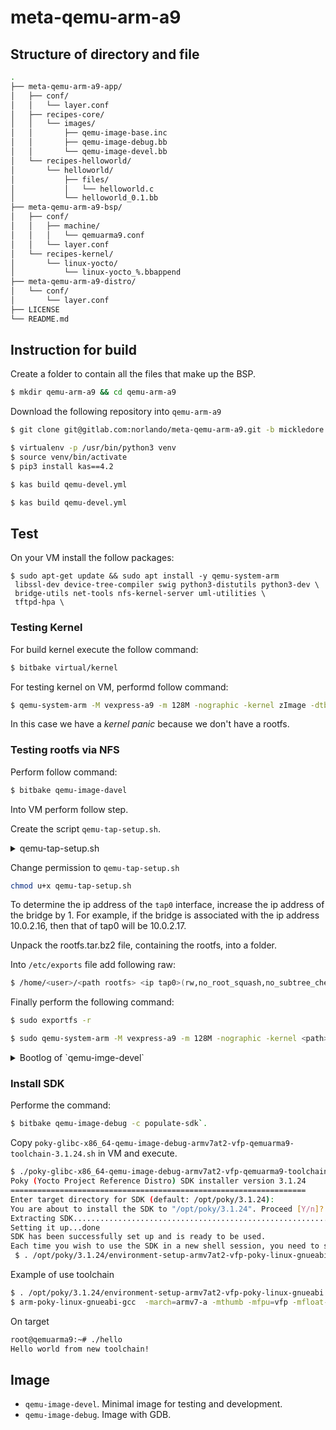 # meta-qemu-arm-a9

## Structure of directory and file

```bash
.
├── meta-qemu-arm-a9-app/
│   ├── conf/
│   │   └── layer.conf
│   ├── recipes-core/
│   │   └── images/
│   │       ├── qemu-image-base.inc
│   │       ├── qemu-image-debug.bb
│   │       └── qemu-image-devel.bb
│   └── recipes-helloworld/
│       └── helloworld/
│           ├── files/
│           │   └── helloworld.c
│           └── helloworld_0.1.bb
├── meta-qemu-arm-a9-bsp/
│   ├── conf/
│   │   ├── machine/
│   │   │   └── qemuarma9.conf
│   │   └── layer.conf
│   └── recipes-kernel/
│       └── linux-yocto/
│           └── linux-yocto_%.bbappend
├── meta-qemu-arm-a9-distro/
│   └── conf/
│       └── layer.conf
├── LICENSE
└── README.md
```

## Instruction for build

Create a folder to contain all the files that make up the BSP.

```bash
$ mkdir qemu-arm-a9 && cd qemu-arm-a9
```

Download the following repository into `qemu-arm-a9`

```bash
$ git clone git@gitlab.com:norlando/meta-qemu-arm-a9.git -b mickledore
```

```bash
$ virtualenv -p /usr/bin/python3 venv
$ source venv/bin/activate
$ pip3 install kas==4.2
```

```bash
$ kas build qemu-devel.yml
```

```bash
$ kas build qemu-devel.yml
```

## Test

On your VM install the follow packages:

```
$ sudo apt-get update && sudo apt install -y qemu-system-arm 
 libssl-dev device-tree-compiler swig python3-distutils python3-dev \
 bridge-utils net-tools nfs-kernel-server uml-utilities \
 tftpd-hpa \
```

### Testing Kernel

For build kernel execute the follow command:

```bash
$ bitbake virtual/kernel
```

For testing kernel on VM, performd follow command:

```bash
$ qemu-system-arm -M vexpress-a9 -m 128M -nographic -kernel zImage -dtb vexpress-v2p-ca9-qemuarma9.dtb -append "console=ttyAMA0,115200 console=tty"
```

In this case we have a *kernel panic* because we don't have a rootfs.

### Testing rootfs via NFS

Perform follow command:

```bash
$ bitbake qemu-image-davel
```

Into VM perform follow step.

Create the script `qemu-tap-setup.sh`.

<p>
<details>
<summary>qemu-tap-setup.sh</summary>

<pre><code>
#!/bin/bash

# qemu-tap-setup.sh

echo "Create a bridge"
brctl addbr br0

echo "Add enp0s1 to bridge"
brctl addif br0 enp0s1

echo "Create tap interface"
tunctl -t tap0 -u dooraim

echo "Add tap0 to bridge"
brctl addif br0 tap0

echo "Make sure everything is up"
ifconfig enp0s1 up
ifconfig tap0 up
ifconfig br0 up

echo "Check if properly bridged"
brctl show

echo "Assign ip to br0"
dhclient -v br0
</code></pre>

</details>
</p>

Change permission to `qemu-tap-setup.sh`

```bash
chmod u+x qemu-tap-setup.sh
```

To determine the ip address of the `tap0` interface, increase the ip address of the bridge by 1. For example, if the bridge is associated with the ip address 10.0.2.16, then that of tap0 will be 10.0.2.17.

Unpack the rootfs.tar.bz2 file, containing the rootfs, into a folder.

Into `/etc/exports` file add following raw:

```bash
$ /home/<user>/<path rootfs> <ip tap0>(rw,no_root_squash,no_subtree_check)
```

Finally perform the following command:

```bash
$ sudo exportfs -r
```

```bash
$ sudo qemu-system-arm -M vexpress-a9 -m 128M -nographic -kernel <path>/zImage -dtb <path>/vexpress-v2p-ca9-qemuarma9.dtb -append "console=ttyAMA0 root=/dev/nfs ip=<ip target> nfsroot=<ip host>:<path rootfs>,nfsvers=3,tcp rw" -net tap,ifname=tap0,script=no -net nic
```

<p>
<details>
<summary>Bootlog of `qemu-imge-devel`</summary>

<pre><code>
[    0.000000] Booting Linux on physical CPU 0x0
[    0.000000] Linux version 5.4.237-yocto-standard (oe-user@oe-host) (gcc version 9.5.0 (GCC)) #1 SMP PREEMPT Sat Mar 18 03:22:05 UTC 2023
[    0.000000] CPU: ARMv7 Processor [410fc090] revision 0 (ARMv7), cr=10c5387d
[    0.000000] CPU: PIPT / VIPT nonaliasing data cache, VIPT nonaliasing instruction cache
[    0.000000] OF: fdt: Machine model: V2P-CA9
[    0.000000] Memory policy: Data cache writeback
[    0.000000] Reserved memory: created DMA memory pool at 0x4c000000, size 8 MiB
[    0.000000] OF: reserved mem: initialized node vram@4c000000, compatible id shared-dma-pool
[    0.000000] CPU: All CPU(s) started in SVC mode.
[    0.000000] percpu: Embedded 19 pages/cpu s47692 r8192 d21940 u77824
[    0.000000] Built 1 zonelists, mobility grouping on.  Total pages: 32480
[    0.000000] Kernel command line: console=ttyAMA0 root=/dev/nfs ip=10.0.2.17 nfsroot=10.0.2.15:/home/dooraim/rootfs,nfsvers=3,tcp rw
[    0.000000] Dentry cache hash table entries: 16384 (order: 4, 65536 bytes, linear)
[    0.000000] Inode-cache hash table entries: 8192 (order: 3, 32768 bytes, linear)
[    0.000000] mem auto-init: stack:off, heap alloc:off, heap free:off
[    0.000000] Memory: 116088K/131072K available (8192K kernel code, 728K rwdata, 2188K rodata, 1024K init, 287K bss, 14984K reserved, 0K cma-reserved, 0K highmem)
[    0.000000] SLUB: HWalign=64, Order=0-3, MinObjects=0, CPUs=4, Nodes=1
[    0.000000] ftrace: allocating 31405 entries in 93 pages
[    0.000000] rcu: Preemptible hierarchical RCU implementation.
[    0.000000] 	Tasks RCU enabled.
[    0.000000] rcu: RCU calculated value of scheduler-enlistment delay is 10 jiffies.
[    0.000000] NR_IRQS: 16, nr_irqs: 16, preallocated irqs: 16
[    0.000000] GIC CPU mask not found - kernel will fail to boot.
[    0.000000] GIC CPU mask not found - kernel will fail to boot.
[    0.000000] L2C: platform modifies aux control register: 0x02020000 -> 0x02420000
[    0.000000] L2C: DT/platform modifies aux control register: 0x02020000 -> 0x02420000
[    0.000000] L2C-310 enabling early BRESP for Cortex-A9
[    0.000000] L2C-310 full line of zeros enabled for Cortex-A9
[    0.000000] L2C-310 dynamic clock gating disabled, standby mode disabled
[    0.000000] L2C-310 cache controller enabled, 8 ways, 128 kB
[    0.000000] L2C-310: CACHE_ID 0x410000c8, AUX_CTRL 0x46420001
[    0.000251] sched_clock: 32 bits at 24MHz, resolution 41ns, wraps every 89478484971ns
[    0.005063] clocksource: arm,sp804: mask: 0xffffffff max_cycles: 0xffffffff, max_idle_ns: 1911260446275 ns
[    0.005909] smp_twd: clock not found -2
[    0.010657] Console: colour dummy device 80x30
[    0.011095] Calibrating local timer... 93.04MHz.
[    0.066034] Calibrating delay loop... 841.31 BogoMIPS (lpj=4206592)
[    0.139054] pid_max: default: 32768 minimum: 301
[    0.140067] LSM: Security Framework initializing
[    0.141311] Mount-cache hash table entries: 1024 (order: 0, 4096 bytes, linear)
[    0.141362] Mountpoint-cache hash table entries: 1024 (order: 0, 4096 bytes, linear)
[    0.156389] CPU: Testing write buffer coherency: ok
[    0.157449] CPU0: Spectre v2: using BPIALL workaround
[    0.167549] CPU0: thread -1, cpu 0, socket 0, mpidr 80000000
[    0.173561] Setting up static identity map for 0x60100000 - 0x60100060
[    0.174375] rcu: Hierarchical SRCU implementation.
[    0.178429] smp: Bringing up secondary CPUs ...
[    0.185158] smp: Brought up 1 node, 1 CPU
[    0.185239] SMP: Total of 1 processors activated (841.31 BogoMIPS).
[    0.185326] CPU: All CPU(s) started in SVC mode.
[    0.194955] devtmpfs: initialized
[    0.206913] VFP support v0.3: implementor 41 architecture 3 part 30 variant 9 rev 0
[    0.233278] clocksource: jiffies: mask: 0xffffffff max_cycles: 0xffffffff, max_idle_ns: 19112604462750000 ns
[    0.234016] futex hash table entries: 1024 (order: 4, 65536 bytes, linear)
[    0.236545] xor: measuring software checksum speed
[    0.337568]    arm4regs  :   903.600 MB/sec
[    0.429556]    8regs     :  1204.400 MB/sec
[    0.522404]    32regs    :   994.400 MB/sec
[    0.522504] xor: using function: 8regs (1204.400 MB/sec)
[    0.553088] NET: Registered protocol family 16
[    0.557141] DMA: preallocated 256 KiB pool for atomic coherent allocations
[    0.679810] hw-breakpoint: debug architecture 0x4 unsupported.
[    0.679952] Serial: AMBA PL011 UART driver
[    0.690607] 10009000.uart: ttyAMA0 at MMIO 0x10009000 (irq = 29, base_baud = 0) is a PL011 rev1
[    0.698325] printk: console [ttyAMA0] enabled
[    0.701458] 1000a000.uart: ttyAMA1 at MMIO 0x1000a000 (irq = 30, base_baud = 0) is a PL011 rev1
[    0.703552] 1000b000.uart: ttyAMA2 at MMIO 0x1000b000 (irq = 31, base_baud = 0) is a PL011 rev1
[    0.706252] 1000c000.uart: ttyAMA3 at MMIO 0x1000c000 (irq = 32, base_baud = 0) is a PL011 rev1
[    0.708692] OF: amba_device_add() failed (-19) for /smb@4000000/motherboard/iofpga@7,00000000/wdt@f000
[    0.712304] OF: amba_device_add() failed (-19) for /memory-controller@100e0000
[    0.712808] OF: amba_device_add() failed (-19) for /memory-controller@100e1000
[    0.713656] OF: amba_device_add() failed (-19) for /watchdog@100e5000
[    0.715644] irq: type mismatch, failed to map hwirq-75 for interrupt-controller@1e001000!
[    0.913295] raid6: int32x8  gen()    84 MB/s
[    1.072268] raid6: int32x8  xor()    56 MB/s
[    1.238109] raid6: int32x4  gen()    95 MB/s
[    1.405651] raid6: int32x4  xor()    56 MB/s
[    1.563697] raid6: int32x2  gen()   537 MB/s
[    1.722155] raid6: int32x2  xor()   328 MB/s
[    1.890506] raid6: int32x1  gen()   542 MB/s
[    2.047532] raid6: int32x1  xor()   351 MB/s
[    2.047661] raid6: using algorithm int32x1 gen() 542 MB/s
[    2.047736] raid6: .... xor() 351 MB/s, rmw enabled
[    2.047843] raid6: using intx1 recovery algorithm
[    2.052980] SCSI subsystem initialized
[    2.054420] usbcore: registered new interface driver usbfs
[    2.054786] usbcore: registered new interface driver hub
[    2.055360] usbcore: registered new device driver usb
[    2.092948] clocksource: Switched to clocksource arm,sp804
[    2.638537] NET: Registered protocol family 2
[    2.639761] IP idents hash table entries: 2048 (order: 2, 16384 bytes, linear)
[    2.649451] tcp_listen_portaddr_hash hash table entries: 512 (order: 0, 6144 bytes, linear)
[    2.649885] TCP established hash table entries: 1024 (order: 0, 4096 bytes, linear)
[    2.650128] TCP bind hash table entries: 1024 (order: 1, 8192 bytes, linear)
[    2.650340] TCP: Hash tables configured (established 1024 bind 1024)
[    2.653039] UDP hash table entries: 256 (order: 1, 8192 bytes, linear)
[    2.653368] UDP-Lite hash table entries: 256 (order: 1, 8192 bytes, linear)
[    2.658694] NET: Registered protocol family 1
[    2.661868] RPC: Registered named UNIX socket transport module.
[    2.662194] RPC: Registered udp transport module.
[    2.662328] RPC: Registered tcp transport module.
[    2.663530] RPC: Registered tcp NFSv4.1 backchannel transport module.
[    2.674442] hw perfevents: enabled with armv7_cortex_a9 PMU driver, 5 counters available
[    2.678637] workingset: timestamp_bits=14 max_order=15 bucket_order=1
[    2.701799] NFS: Registering the id_resolver key type
[    2.703241] Key type id_resolver registered
[    2.703358] Key type id_legacy registered
[    2.706603] Key type cifs.idmap registered
[    2.741832] Block layer SCSI generic (bsg) driver version 0.4 loaded (major 251)
[    2.742220] io scheduler mq-deadline registered
[    2.742362] io scheduler kyber registered
[    2.747619] clcd-pl11x 1001f000.clcd: PL111 designer 41 rev2 at 0x1001f000
[    2.748777] clcd-pl11x: probe of 1001f000.clcd failed with error -2
[    2.749123] clcd-pl11x 10020000.clcd: PL111 designer 41 rev2 at 0x10020000
[    2.749351] clcd-pl11x: probe of 10020000.clcd failed with error -2
[    2.790854] brd: module loaded
[    2.864131] smsc911x 4e000000.ethernet eth0: MAC Address: 52:54:00:12:34:56
[    2.864956] usbcore: registered new interface driver usb-storage
[    2.875429] rtc-pl031 10017000.rtc: registered as rtc0
[    2.878723] device-mapper: ioctl: 4.41.0-ioctl (2019-09-16) initialised: dm-devel@redhat.com
[    2.883876] mmci-pl18x 10005000.mmci: Got CD GPIO
[    2.884316] mmci-pl18x 10005000.mmci: Got WP GPIO
[    2.886568] mmci-pl18x 10005000.mmci: mmc0: PL181 manf 41 rev0 at 0x10005000 irq 25,26 (pio)
[    2.920462] usbcore: registered new interface driver usbhid
[    2.920592] usbhid: USB HID core driver
[    2.921028] u32 classifier
[    2.921090]     input device check on
[    2.921141]     Actions configured
[    2.923474] NET: Registered protocol family 10
[    2.933295] Segment Routing with IPv6
[    2.934342] sit: IPv6, IPv4 and MPLS over IPv4 tunneling driver
[    2.938061] NET: Registered protocol family 17
[    2.939071] Key type dns_resolver registered
[    2.939412] Registering SWP/SWPB emulation handler
[    2.941559] Key type ._fscrypt registered
[    2.941684] Key type .fscrypt registered
[    2.948258] Btrfs loaded, crc32c=crc32c-generic
[    2.956391] Key type encrypted registered
[    2.960008] printk: console [netcon0] enabled
[    2.960146] netconsole: network logging started
[    2.961198] rtc-pl031 10017000.rtc: setting system clock to 2023-04-22T17:13:01 UTC (1682183581)
[    2.976580] input: AT Raw Set 2 keyboard as /devices/platform/smb@4000000/smb@4000000:motherboard/smb@4000000:motherboard:iofpga@7,00000000/10006000.kmi/serio0/input/input0
[    2.990310] Generic PHY 4e000000.ethernet-ffffffff:01: attached PHY driver [Generic PHY] (mii_bus:phy_addr=4e000000.ethernet-ffffffff:01, irq=POLL)
[    2.991491] smsc911x 4e000000.ethernet eth0: SMSC911x/921x identified at 0xc8930000, IRQ: 22
[    2.994931] IPv6: ADDRCONF(NETDEV_CHANGE): eth0: link becomes ready
[    3.028474] IP-Config: Guessing netmask 255.0.0.0
[    3.028611] IP-Config: Complete:
[    3.028871]      device=eth0, hwaddr=52:54:00:12:34:56, ipaddr=10.0.2.17, mask=255.0.0.0, gw=255.255.255.255
[    3.029036]      host=10.0.2.17, domain=, nis-domain=(none)
[    3.029146]      bootserver=255.255.255.255, rootserver=10.0.2.15, rootpath=
[    3.617528] input: ImExPS/2 Generic Explorer Mouse as /devices/platform/smb@4000000/smb@4000000:motherboard/smb@4000000:motherboard:iofpga@7,00000000/10007000.kmi/serio1/input/input2
[    3.618821] md: Waiting for all devices to be available before autodetect
[    3.618911] md: If you don't use raid, use raid=noautodetect
[    3.623787] md: Autodetecting RAID arrays.
[    3.623916] md: autorun ...
[    3.623987] md: ... autorun DONE.
[    3.719474] VFS: Mounted root (nfs filesystem) on device 0:16.
[    3.723372] devtmpfs: mounted
[    3.767104] Freeing unused kernel memory: 1024K
[    3.769716] Run /sbin/init as init process

INIT: version 2.96 booting

Starting udev
[    6.613346] udevd[118]: starting version 3.2.9
[    6.663617] random: udevd: uninitialized urandom read (16 bytes read)
[    6.679669] random: udevd: uninitialized urandom read (16 bytes read)
[    6.685518] random: udevd: uninitialized urandom read (16 bytes read)
[    6.881470] udevd[119]: starting eudev-3.2.9
[   12.900398] random: dd: uninitialized urandom read (512 bytes read)
[   15.550410] random: dbus-daemon: uninitialized urandom read (12 bytes read)
[   15.658512] random: dbus-daemon: uninitialized urandom read (12 bytes read)
[   18.097141] random: avahi-daemon: uninitialized urandom read (4 bytes read)
[   18.155810] random: avahi-daemon: uninitialized urandom read (4 bytes read)


Poky (Yocto Project Reference Distro) 3.1.24 qemuarma9 /dev/ttyAMA0



qemuarma9 login: root
root@qemuarma9:~#
root@qemuarma9:~# uname -a
Linux qemuarma9 5.4.237-yocto-standard #1 SMP PREEMPT Sat Mar 18 03:22:05 UTC 2023 armv7l GNU/Linux
root@qemuarma9:~# QEMU: Terminated
</code></pre>

</details>
</p>

### Install SDK

Performe the command:

```bash
$ bitbake qemu-image-debug -c populate-sdk`.
```

Copy `poky-glibc-x86_64-qemu-image-debug-armv7at2-vfp-qemuarma9-toolchain-3.1.24.sh` in VM and execute.

```bash
$ ./poky-glibc-x86_64-qemu-image-debug-armv7at2-vfp-qemuarma9-toolchain-3.1.24.sh                                                                     58%
Poky (Yocto Project Reference Distro) SDK installer version 3.1.24
==================================================================
Enter target directory for SDK (default: /opt/poky/3.1.24): 
You are about to install the SDK to "/opt/poky/3.1.24". Proceed [Y/n]? y
Extracting SDK.............................................................done
Setting it up...done
SDK has been successfully set up and is ready to be used.
Each time you wish to use the SDK in a new shell session, you need to source the environment setup script e.g.
 $ . /opt/poky/3.1.24/environment-setup-armv7at2-vfp-poky-linux-gnueabi
```

Example of use toolchain
```bash
$ . /opt/poky/3.1.24/environment-setup-armv7at2-vfp-poky-linux-gnueabi
$ arm-poky-linux-gnueabi-gcc  -march=armv7-a -mthumb -mfpu=vfp -mfloat-abi=softfp -fstack-protector-strong  -D_FORTIFY_SOURCE=2 -Wformat -Wformat-security -Werror=format-security --sysroot=/opt/poky/3.1.24/sysroots/armv7at2-vfp-poky-linux-gnueabi hello.c -o hello
```
On target

```bash
root@qemuarma9:~# ./hello 
Hello world from new toolchain!
```

## Image

* `qemu-image-devel`. Minimal image for testing and development.
* `qemu-image-debug`. Image with GDB.
